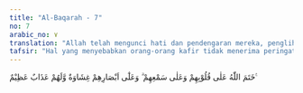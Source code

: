 ```yaml
---
title: "Al-Baqarah - 7"
no: 7
arabic_no: ٧
translation: "Allah telah mengunci hati dan pendengaran mereka, penglihatan mereka telah tertutup, dan mereka akan mendapat azab yang berat."
tafsir: "Hal yang menyebabkan orang-orang kafir tidak menerima peringatan adalah karena hati dan pendengaran mereka tertutup, bahkan terkunci mati, tidak dapat menerima petunjuk, dan segala macam nasihat tidak berbekas pada mereka. Karena penglihatan mereka tertutup, mereka tidak dapat melihat, memperhatikan dan memahami ayat-ayat Al-Qur'an yang telah mereka dengar, tidak dapat mengambil pelajaran dari tanda-tanda kebesaran Allah yang mereka lihat di cakrawala, di permukaan bumi dan pada diri mereka sendiri.\n\nTerkuncinya hati dan pendengaran, serta tertutupnya penglihatan orang-orang kafir itu karena mereka selalu mengerjakan perbuatan-perbuatan yang terlarang. Tiap-tiap perbuatan terlarang yang mereka lakukan akan menambah rapat dan kuatnya kunci yang menutup hati dan pendengaran mereka. Makin banyak perbuatan itu mereka lakukan, makin bertambah kuat pula kunci dan tutup pada hati dan telinga mereka:\n\nMaka (Kami hukum mereka), karena mereka melanggar perjanjian itu, dan karena kekafiran mereka terhadap keterangan-keterangan Allah, serta karena mereka telah membunuh nabi-nabi tanpa hak (alasan yang benar), dan karena mereka mengatakan, \"Hati kami tertutup.\" Sebenarnya Allah telah mengunci hati mereka karena kekafirannya, karena itu hanya sebagian kecil dari mereka yang beriman (an-Nisa'/4: 155)\n\nDan (begitu pula) Kami memalingkan hati dan penglihatan mereka seperti pertama kali mereka tidak beriman kepadanya (Al-Qur'an), dan Kami biarkan mereka bingung dalam kesesatan. (al-An'am/6: 110)\n\nProses bertambah kuatnya tutup dan bertambah kuatnya kunci hati dan pendengaran orang-orang kafir itu diterangkan oleh hadis :\n\nRasulullah saw bersabda, \"Sesungguhnya seorang hamba apabila ia mengerjakan perbuatan dosa terdapatlah suatu noda hitam di dalam hatinya, maka jika ia bertobat, mengkilat hatinya, dan jika ia tambah mengerjakan perbuatan buruk, bertambahlah noda hitam \". Itulah firman Allah, \"Tidak, tetapi perbuatan mereka menjadi noda hitam di hati mereka\". (Riwayat at-Tirmidzi dan Ibnu Jarir at-tabari dari Abu Hurairah)"
---
```

خَتَمَ اللّٰهُ عَلٰى قُلُوْبِهِمْ وَعَلٰى سَمْعِهِمْ ۗ وَعَلٰٓى اَبْصَارِهِمْ غِشَاوَةٌ وَّلَهُمْ عَذَابٌ عَظِيْمٌ ࣖ 